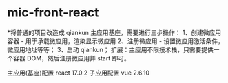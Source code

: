 <!--
 * @Author: jiashuangxi
 * @Date: 2022-02-13 13:35:19
 * @LastEditors: jiashuangxi
 * @LastEditTime: 2022-02-13 14:41:22
 * @Describe: 
-->
# mic-front-react

*将普通的项目改造成 qiankun 主应用基座，需要进行三步操作：
1、创建微应用容器 - 用于承载微应用，渲染显示微应用
2、注册微应用 - 设置微应用激活条件，微应用地址等等；
3、启动 qiankun；
扩展：主应用不限技术栈，只需要提供一个容器 DOM，然后注册微应用并 start 即可。


主应用(基座)配置 react 17.0.2
子应用配置 vue 2.6.10

